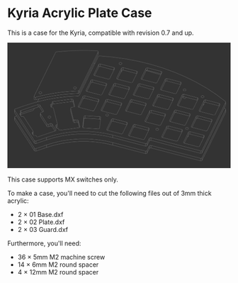 Kyria Acrylic Plate Case
========================

This is a case for the Kyria, compatible with revision 0.7 and up.

![Kyria Acrylic Plate Case](./Plate%20Case.png)

This case supports MX switches only.

To make a case, you'll need to cut the following files out of 3mm thick acrylic:

- 2 × 01 Base.dxf
- 2 × 02 Plate.dxf
- 2 × 03 Guard.dxf

Furthermore, you'll need:

- 36 × 5mm M2 machine screw
- 14 × 6mm M2 round spacer
- 4 × 12mm M2 round spacer
